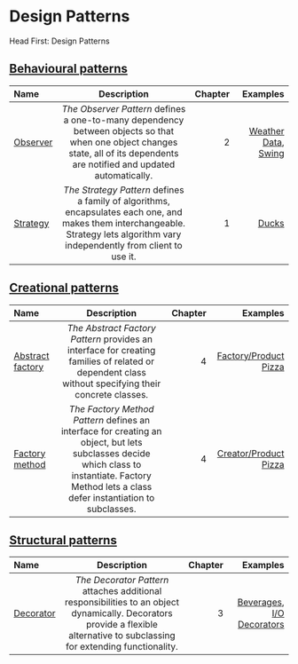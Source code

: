 # Design Patterns
Head First: Design Patterns

## [Behavioural patterns](https://en.wikipedia.org/wiki/Behavioral_pattern)

| Name       | Description     | Chapter     | Examples |
| :------------- | :----------: | -----------: | -----------: |
| [Observer](https://en.wikipedia.org/wiki/Observer_pattern) | *The Observer Pattern* defines a one-to-many dependency between objects so that when one object changes state, all of its dependents are notified and updated automatically. | 2 | [Weather Data](https://github.com/Horki/designpatterns/blob/main/src/Behavioural/Observer/ObserverMain.java), [Swing](https://github.com/Horki/designpatterns/blob/main/src/Behavioural/Observer/SwingObserverMain.java) |
| [Strategy](https://en.wikipedia.org/wiki/Strategy_pattern) | *The Strategy Pattern* defines a family of algorithms, encapsulates each one, and makes them interchangeable. Strategy lets algorithm vary independently from client to use it. | 1 | [Ducks](https://github.com/Horki/designpatterns/blob/main/src/Behavioural/Strategy/Main.java) |


## [Creational patterns](https://en.wikipedia.org/wiki/Creational_pattern)

| Name       | Description     | Chapter     | Examples |
| :------------- | :----------: | -----------: | -----------: |
| [Abstract factory](https://en.wikipedia.org/wiki/Abstract_factory_pattern) | *The Abstract Factory Pattern* provides an interface for creating families of related or dependent class without specifying their concrete classes. | 4 | [Factory/Product Pizza](https://github.com/Horki/designpatterns/blob/main/src/Creational/AbstractFactory/AbstractFactoryMain.java) |
| [Factory method](https://en.wikipedia.org/wiki/Factory_method_pattern) | *The Factory Method Pattern* defines an interface for creating an object, but lets subclasses decide which class to instantiate. Factory Method lets a class defer instantiation to subclasses. | 4 | [Creator/Product Pizza](https://github.com/Horki/designpatterns/blob/main/src/Creational/FactoryMethod/FactoryMethodMain.java) |


## [Structural patterns](https://en.wikipedia.org/wiki/Structural_pattern)

| Name       | Description     | Chapter     | Examples |
| :------------- | :----------: | -----------: | -----------: |
| [Decorator](https://en.wikipedia.org/wiki/Decorator_pattern) | *The Decorator Pattern* attaches additional responsibilities to an object dynamically. Decorators provide a flexible alternative to subclassing for extending functionality. | 3 | [Beverages](https://github.com/Horki/designpatterns/blob/main/src/Structural/Decorator/DecoratorMain.java), [I/O Decorators](https://github.com/Horki/designpatterns/blob/main/src/Structural/Decorator/DecoratorIOMain.java) |
